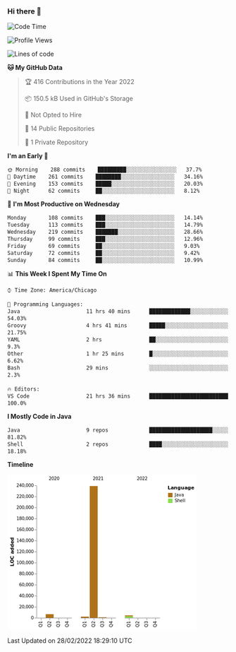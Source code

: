 ### Hi there 👋


<!--START_SECTION:waka-->
![Code Time](http://img.shields.io/badge/Code%20Time-2%2C106%20hrs%2010%20mins-blue)

![Profile Views](http://img.shields.io/badge/Profile%20Views-20-blue)

![Lines of code](https://img.shields.io/badge/From%20Hello%20World%20I%27ve%20Written-253%20Thousand%20lines%20of%20code-blue)

**🐱 My GitHub Data** 

> 🏆 416 Contributions in the Year 2022
 > 
> 📦 150.5 kB Used in GitHub's Storage 
 > 
> 🚫 Not Opted to Hire
 > 
> 📜 14 Public Repositories 
 > 
> 🔑 1 Private Repository 
 > 
**I'm an Early 🐤** 

```text
🌞 Morning    288 commits    █████████░░░░░░░░░░░░░░░░   37.7% 
🌆 Daytime    261 commits    ████████░░░░░░░░░░░░░░░░░   34.16% 
🌃 Evening    153 commits    █████░░░░░░░░░░░░░░░░░░░░   20.03% 
🌙 Night      62 commits     ██░░░░░░░░░░░░░░░░░░░░░░░   8.12%

```
📅 **I'm Most Productive on Wednesday** 

```text
Monday       108 commits    ███░░░░░░░░░░░░░░░░░░░░░░   14.14% 
Tuesday      113 commits    ███░░░░░░░░░░░░░░░░░░░░░░   14.79% 
Wednesday    219 commits    ███████░░░░░░░░░░░░░░░░░░   28.66% 
Thursday     99 commits     ███░░░░░░░░░░░░░░░░░░░░░░   12.96% 
Friday       69 commits     ██░░░░░░░░░░░░░░░░░░░░░░░   9.03% 
Saturday     72 commits     ██░░░░░░░░░░░░░░░░░░░░░░░   9.42% 
Sunday       84 commits     ██░░░░░░░░░░░░░░░░░░░░░░░   10.99%

```


📊 **This Week I Spent My Time On** 

```text
⌚︎ Time Zone: America/Chicago

💬 Programming Languages: 
Java                     11 hrs 40 mins      █████████████░░░░░░░░░░░░   54.03% 
Groovy                   4 hrs 41 mins       █████░░░░░░░░░░░░░░░░░░░░   21.75% 
YAML                     2 hrs               ██░░░░░░░░░░░░░░░░░░░░░░░   9.3% 
Other                    1 hr 25 mins        █░░░░░░░░░░░░░░░░░░░░░░░░   6.62% 
Bash                     29 mins             ░░░░░░░░░░░░░░░░░░░░░░░░░   2.3%

🔥 Editors: 
VS Code                  21 hrs 36 mins      █████████████████████████   100.0%

```

**I Mostly Code in Java** 

```text
Java                     9 repos             ████████████████████░░░░░   81.82% 
Shell                    2 repos             ████░░░░░░░░░░░░░░░░░░░░░   18.18%

```


**Timeline**

![Chart not found](https://raw.githubusercontent.com/powercasgamer/powercasgamer/master/charts/bar_graph.png) 


 Last Updated on 28/02/2022 18:29:10 UTC
<!--END_SECTION:waka-->

